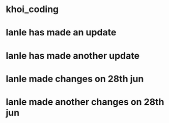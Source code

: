 # khoi_coding

# lanle has made an update

# lanle has made another update

# lanle made changes on 28th jun

# lanle made another changes on 28th jun
